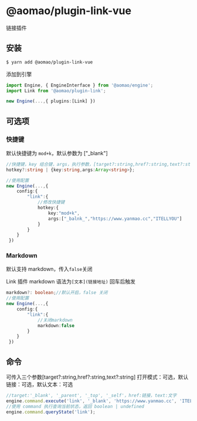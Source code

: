 # @aomao/plugin-link-vue

链接插件

## 安装

```bash
$ yarn add @aomao/plugin-link-vue
```

添加到引擎

```ts
import Engine, { EngineInterface } from '@aomao/engine';
import Link from '@aomao/plugin-link';

new Engine(...,{ plugins:[Link] })
```

## 可选项

### 快捷键

默认快捷键为 `mod+k`，默认参数为 ["_blank"]

```ts
//快捷键，key 组合键，args，执行参数，[target?:string,href?:string,text?:string] 打开模式：可选，默认链接：可选，默认文本：可选
hotkey?:string | {key:string,args:Array<string>};

//使用配置
new Engine(...,{
    config:{
        "link":{
            //修改快捷键
            hotkey:{
                key:"mod+k",
                args:["_balnk_","https://www.yanmao.cc","ITELLYOU"]
            }
        }
    }
 })
```

### Markdown

默认支持 markdown，传入`false`关闭

Link 插件 markdown 语法为`[文本](链接地址)` 回车后触发

```ts
markdown?: boolean;//默认开启，false 关闭
//使用配置
new Engine(...,{
    config:{
        "link":{
            //关闭markdown
            markdown:false
        }
    }
 })
```

## 命令

可传入三个参数[target?:string,href?:string,text?:string] 打开模式：可选，默认链接：可选，默认文本：可选

```ts
//target:'_blank', '_parent', '_top', '_self'，href:链接，text:文字
engine.command.execute('link', '_blank', 'https://www.yanmao.cc', 'ITELLYOU');
//使用 command 执行查询当前状态，返回 boolean | undefined
engine.command.queryState('link');
```
